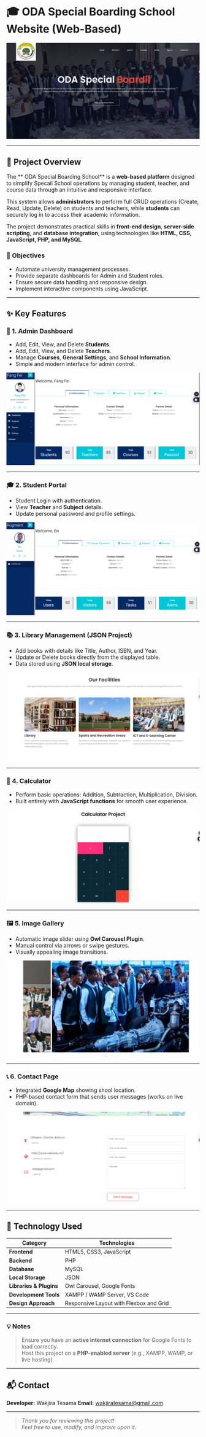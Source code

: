 # 🎓 ODA Special Boarding School Website (Web-Based)

![Project Cover](readm/home.png)


---

## 📘 Project Overview

The ** ODA Special Boarding School** is a **web-based platform** designed to simplify Specail School operations by managing student, teacher, and course data through an intuitive and responsive interface.

This system allows **administrators** to perform full CRUD operations (Create, Read, Update, Delete) on students and teachers, while **students** can securely log in to access their academic information.

The project demonstrates practical skills in **front-end design**, **server-side scripting**, and **database integration**, using technologies like **HTML, CSS, JavaScript, PHP, and MySQL**.

### 🎯 Objectives
- Automate university management processes.
- Provide separate dashboards for Admin and Student roles.
- Ensure secure data handling and responsive design.
- Implement interactive components using JavaScript.

---

## ✨ Key Features

### 🔑 1. Admin Dashboard
- Add, Edit, View, and Delete **Students**.
- Add, Edit, View, and Delete **Teachers**.
- Manage **Courses**, **General Settings**, and **School Information**.
- Simple and modern interface for admin control.


![Admin Dashboard](readm/admin.png)



---

### 🎓 2. Student Portal
- Student Login with authentication.
- View **Teacher** and **Subject** details.
- Update personal password and profile settings.

![Student Portal](readm/student.png)


---

### 📚 3. Library Management (JSON Project)
- Add books with details like Title, Author, ISBN, and Year.
- Update or Delete books directly from the displayed table.
- Data stored using **JSON local storage**.

![Library Management](readm/libry.png)


---

### 🧮 4. Calculator
- Perform basic operations: Addition, Subtraction, Multiplication, Division.
- Built entirely with **JavaScript functions** for smooth user experience.

![Calculator](readm/calc.png)


---

### 🖼️ 5. Image Gallery
- Automatic image slider using **Owl Carousel Plugin**.
- Manual control via arrows or swipe gestures.
- Visually appealing image transitions.

![Gallery](readm/galr.png)


---

### 📞 6. Contact Page
- Integrated **Google Map** showing shool location.
- PHP-based contact form that sends user messages (works on live domain).

![Contact Page](readm/cont.png)


---

## 🧰 Technology Used

| Category | Technologies |
|-----------|--------------|
| **Frontend** | HTML5, CSS3, JavaScript |
| **Backend** | PHP |
| **Database** | MySQL |
| **Local Storage** | JSON |
| **Libraries & Plugins** | Owl Carousel, Google Fonts |
| **Development Tools** | XAMPP / WAMP Server, VS Code |
| **Design Approach** | Responsive Layout with Flexbox and Grid |

---

### 💡 Notes
> Ensure you have an **active internet connection** for Google Fonts to load correctly.  
> Host this project on a **PHP-enabled server** (e.g., XAMPP, WAMP, or live hosting).

---

## 📬 Contact
**Developer:** Wakjira Tesama 
**Email:** wakjiratesama@gmail.com

---

> _Thank you for reviewing this project!_  
> *Feel free to use, modify, and improve upon it.*
